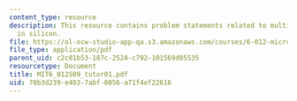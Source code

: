 ```yaml
---
content_type: resource
description: This resource contains problem statements related to multiple dopants
  in silicon.
file: https://ol-ocw-studio-app-qa.s3.amazonaws.com/courses/6-012-microelectronic-devices-and-circuits-spring-2009/70b3d239e4037abf0856a71f4ef22616_MIT6_012S09_tutor01.pdf
file_type: application/pdf
parent_uid: c2c01b53-187c-2524-c792-101569d05535
resourcetype: Document
title: MIT6_012S09_tutor01.pdf
uid: 70b3d239-e403-7abf-0856-a71f4ef22616
---
```


